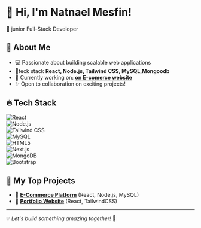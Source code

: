 # 👋 Hi, I'm Natnael Mesfin!
🚀 junior Full-Stack Developer   

## 🌟 About Me
- 💻 Passionate about building scalable web applications
- 🎯teck stack  **React, Node.js, Tailwind CSS, MySQL,Mongoodb**
- 🔭 Currently working on: **[on E-comerce website ](https://github.com/your-username/project)**
- ✨ Open to collaboration on exciting projects!


## 🔥 Tech Stack

![React](https://img.shields.io/badge/-React-61DAFB?style=flat&logo=react&logoColor=white)  
![Node.js](https://img.shields.io/badge/-Node.js-339933?style=flat&logo=node.js&logoColor=white)  
![Tailwind CSS](https://img.shields.io/badge/-TailwindCSS-38B2AC?style=flat&logo=tailwind-css&logoColor=white)  
![MySQL](https://img.shields.io/badge/-MySQL-4479A1?style=flat&logo=mysql&logoColor=white)  
![HTML5](https://img.shields.io/badge/-HTML5-E34F26?style=flat&logo=html5&logoColor=white)  
![Next.js](https://img.shields.io/badge/-Next.js-000000?style=flat&logo=next.js&logoColor=white)  
![MongoDB](https://img.shields.io/badge/-MongoDB-47A248?style=flat&logo=mongodb&logoColor=white)  
![Bootstrap](https://img.shields.io/badge/-Bootstrap-563D7C?style=flat&logo=bootstrap&logoColor=white)

## 🚀 My Top Projects
- 🛒 **[E-Commerce Platform](https://github.com/your-username/ecommerce)** (React, Node.js, MySQL)  
- 💼 **[Portfolio Website](https://github.com/your-username/portfolio)** (React, TailwindCSS)  


---
💡 *Let's build something amazing together!* 🚀

